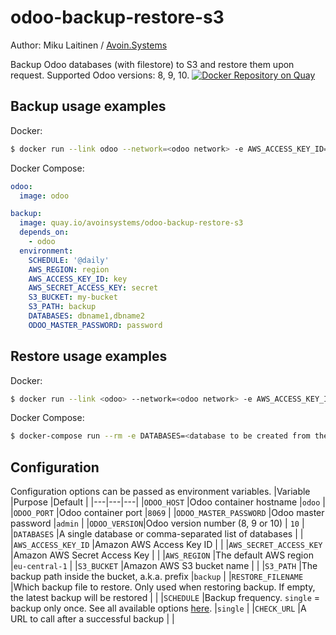 # odoo-backup-restore-s3
Author: Miku Laitinen / [Avoin.Systems](https://avoin.systems)

Backup Odoo databases (with filestore) to S3 and restore them upon request. Supported Odoo versions: 8, 9, 10.
[![Docker Repository on Quay](https://quay.io/repository/avoinsystems/odoo-backup-restore-s3/status "Docker Repository on Quay")](https://quay.io/repository/avoinsystems/odoo-backup-restore-s3)

## Backup usage examples

Docker:
```sh
$ docker run --link odoo --network=<odoo network> -e AWS_ACCESS_KEY_ID=<key> -e AWS_SECRET_ACCESS_KEY=<secret> -e S3_BUCKET=<my-bucket> -e S3_PREFIX=<backup> -e ODOO_MASTER_PASSWORD=<password> -e DATABASES=<comma-separated list of database names> -e SCHEDULE=<backup frequency> quay.io/avoinsystems/odoo-backup-restore-s3
```

Docker Compose:
```yaml
odoo:
  image: odoo

backup:
  image: quay.io/avoinsystems/odoo-backup-restore-s3
  depends_on:
    - odoo
  environment:
    SCHEDULE: '@daily'
    AWS_REGION: region
    AWS_ACCESS_KEY_ID: key
    AWS_SECRET_ACCESS_KEY: secret
    S3_BUCKET: my-bucket
    S3_PATH: backup
    DATABASES: dbname1,dbname2
    ODOO_MASTER_PASSWORD: password

```

## Restore usage examples
Docker:
```sh
$ docker run --link <odoo> --network=<odoo network> -e AWS_ACCESS_KEY_ID=<key> -e AWS_SECRET_ACCESS_KEY=<secret> -e S3_BUCKET=<my-bucket> -e S3_PREFIX=<backup> -e ODOO_MASTER_PASSWORD=<password> -e DATABASES=<database to be created from the backup> -e SCHEDULE=<backup frequency> quay.io/avoinsystems/odoo-backup-restore-s3 restore
```

Docker Compose:
```sh
$ docker-compose run --rm -e DATABASES=<database to be created from the backup> backup restore
```

## Configuration

Configuration options can be passed as environment variables.
|Variable   |Purpose   |Default   |
|---|---|---|
|`ODOO_HOST`   |Odoo container hostname   |`odoo`   |
|`ODOO_PORT`   |Odoo container port   |`8069`   |
|`ODOO_MASTER_PASSWORD`   |Odoo master password   |`admin`   |
|`ODOO_VERSION`|Odoo version number (8, 9 or 10) | `10` |
|`DATABASES`   |A single database or comma-separated list of databases   |   |
|`AWS_ACCESS_KEY_ID`   |Amazon AWS Access Key ID   |   |
|`AWS_SECRET_ACCESS_KEY`   |Amazon AWS Secret Access Key   |   |
|`AWS_REGION`   |The default AWS region   |`eu-central-1`   |
|`S3_BUCKET`   |Amazon AWS S3 bucket name   |   |
|`S3_PATH`   |The backup path inside the bucket, a.k.a. prefix   |`backup`   |
|`RESTORE_FILENAME`   |Which backup file to restore. Only used when restoring backup.  If empty, the latest backup will be restored |   |
|`SCHEDULE`   |Backup frequency. `single` = backup only once. See all available options [here](http://godoc.org/github.com/robfig/cron#hdr-Predefined_schedules).  |`single`   |
|`CHECK_URL`   |A URL to call after a successful backup   |   |
